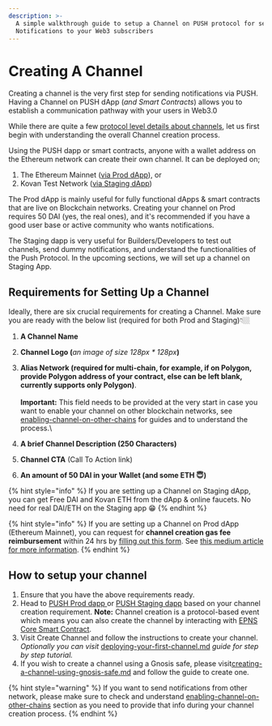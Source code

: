 ```yaml
---
description: >-
  A simple walkthrough guide to setup a Channel on PUSH protocol for sending
  Notifications to your Web3 subscribers
---
```


# Creating A Channel

Creating a channel is the very first step for sending notifications via PUSH. Having a Channel on PUSH dApp (_and Smart Contracts_) allows you to establish a communication pathway with your users in Web3.0

While there are quite a few [protocol level details about channels](../../developer-tooling/epns-smart-contracts/epns-core-contract/channel-creation-process-on-smart-contract.md), let us first begin with understanding the overall Channel creation process.

Using the PUSH dapp or smart contracts, anyone with a wallet address on the Ethereum network can create their own channel. It can be deployed on;

1. The Ethereum Mainnet ([via Prod dApp](https://app.epns.io)), or
2. Kovan Test Network ([via Staging dApp](https://staging.epns.io))

The Prod dApp is mainly useful for fully functional dApps & smart contracts that are live on Blockchain networks. Creating your channel on Prod requires 50 DAI (yes, the real ones), and it's recommended if you have a good user base or active community who wants notifications.

The Staging dapp is very useful for Builders/Developers to test out channels, send dummy notifications, and understand the functionalities of the Push Protocol. In the upcoming sections, we will set up a channel on Staging App.

## Requirements for Setting Up a Channel

Ideally, there are six crucial requirements for creating a Channel. Make sure you are ready with the below list (required for both Prod and Staging)👇🏼

1. **A Channel Name**
2. **Channel Logo (**_an image of size 128px \* 128px_**)**
3. **Alias Network (**required for multi-chain, for example, if on Polygon, provide Polygon address of your contract, else can be left blank, currently supports only Polygon**)**. \
   \
   **Important:** This field needs to be provided at the very start in case you want to enable your channel on other blockchain networks, see [enabling-channel-on-other-chains](enabling-channel-on-other-chains/ "mention") for guides and to understand the process.\

4. **A brief Channel Description (**250 Characters**)**
5. **Channel CTA** (Call To Action link)
6. **An amount of 50 DAI in your Wallet (**and some ETH :innocent:**)**

{% hint style="info" %}
If you are setting up a Channel on Staging dApp, you can get Free DAI and Kovan ETH from the dApp & online faucets. No need for real DAI/ETH on the Staging app 😁
{% endhint %}

{% hint style="info" %}
If you are setting up a Channel on Prod dApp (Ethereum Mainnet), you can request for **channel creation gas fee reimbursement** within 24 hrs by [filling out this form](https://docs.google.com/forms/d/e/1FAIpQLScNQ2\_mACRQgyIPsr47woE69\_FOds8aLIGupT20QIEUMfgnQw/viewform). See [this medium article for more information](https://medium.com/ethereum-push-notification-service/calling-all-hobbyist-devs-channel-creation-gas-fee-is-now-refundable-6631ccd01baf).
{% endhint %}

## How to setup your channel

1. Ensure that you have the above requirements ready.
2. Head to [PUSH Prod dapp ](https://app.epns.io/)or [PUSH Staging dapp](https://staging-app.epns.io/) based on your channel creation requirement. **Note:** Channel creation is a protocol-based event which means you can also create the channel by interacting with [EPNS Core Smart Contract](../../developer-tooling/epns-smart-contracts/epns-core-contract/channel-creation-process-on-smart-contract.md).
3. Visit Create Channel and follow the instructions to create your channel. _Optionally you can visit_  [deploying-your-first-channel.md](../examples/deploying-your-first-channel.md "mention") _guide for step by step tutorial._
4. If you wish to create a channel using a Gnosis safe, please visit[creating-a-channel-using-gnosis-safe.md](channel-creation-guides/creating-a-channel-using-gnosis-safe.md "mention") and follow the guide to create one.

{% hint style="warning" %}
If you want to send notifications from other network, please make sure to check and understand [enabling-channel-on-other-chains](enabling-channel-on-other-chains/ "mention") section as you need to provide that info during your channel creation process.
{% endhint %}
